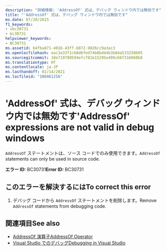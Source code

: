 ```yaml
---
description: "詳細情報: 'AddressOf' 式は、デバッグ ウィンドウ内では無効です"
title: "'AddressOf' 式は、デバッグ ウィンドウ内では無効です"
ms.date: 07/20/2015
f1_keywords:
- vbc30731
- bc30731
helpviewer_keywords:
- BC30731
ms.assetid: b4fba871-4016-43ff-b072-9826cc9a3ac3
ms.openlocfilehash: eac3a33f1c68d6fed74b8bd44b3b84a533258605
ms.sourcegitcommit: 10e719780594efc781b15295e499c66f316068b8
ms.translationtype: HT
ms.contentlocale: ja-JP
ms.lasthandoff: 02/14/2021
ms.locfileid: "100461256"
---
```

# <a name="addressof-expressions-are-not-valid-in-debug-windows"></a><span data-ttu-id="7daa1-103">'AddressOf' 式は、デバッグ ウィンドウ内では無効です</span><span class="sxs-lookup"><span data-stu-id="7daa1-103">'AddressOf' expressions are not valid in debug windows</span></span>

<span data-ttu-id="7daa1-104">`AddressOf` ステートメントは、ソース コードでのみ使用できます。</span><span class="sxs-lookup"><span data-stu-id="7daa1-104">`AddressOf` statements can only be used in source code.</span></span>  
  
 <span data-ttu-id="7daa1-105">**エラー ID:** BC30731</span><span class="sxs-lookup"><span data-stu-id="7daa1-105">**Error ID:** BC30731</span></span>  
  
## <a name="to-correct-this-error"></a><span data-ttu-id="7daa1-106">このエラーを解決するには</span><span class="sxs-lookup"><span data-stu-id="7daa1-106">To correct this error</span></span>  
  
1. <span data-ttu-id="7daa1-107">デバッグ コードから `AddressOf` ステートメントを削除します。</span><span class="sxs-lookup"><span data-stu-id="7daa1-107">Remove `AddressOf` statements from debugging code.</span></span>  
  
## <a name="see-also"></a><span data-ttu-id="7daa1-108">関連項目</span><span class="sxs-lookup"><span data-stu-id="7daa1-108">See also</span></span>

- [<span data-ttu-id="7daa1-109">AddressOf 演算子</span><span class="sxs-lookup"><span data-stu-id="7daa1-109">AddressOf Operator</span></span>](../language-reference/operators/addressof-operator.md)
- [<span data-ttu-id="7daa1-110">Visual Studio でのデバッグ</span><span class="sxs-lookup"><span data-stu-id="7daa1-110">Debugging in Visual Studio</span></span>](/visualstudio/debugger/debugger-feature-tour)
